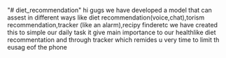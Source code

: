"# diet_recommendation" 
hi gugs we have developed a model that can assest in different ways like diet recommendation(voice,chat),torism recommendation,tracker (like an alarm),recipy finderetc 
we have created this to simple our daily task 
it give main importance to our healthlike diet recommentation and through tracker which remides u very time to limit th eusag eof the phone

